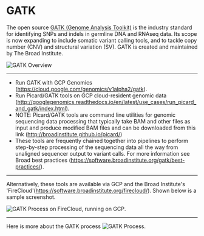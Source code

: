 # GATK

The open source [GATK (Genome Analysis Toolkit)](https://software.broadinstitute.org/gatk/) is the industry standard for identifying SNPs and indels in germline DNA and RNAseq data. Its scope is now expanding to include somatic variant calling tools, and to tackle copy number (CNV) and structural variation (SV). GATK is created and maintained by The Broad Institute.

![GATK Overview](https://github.com/lynnlangit/TeamTeri/blob/master/Images/GATK-1.png)

-------

- Run GATK with GCP Genomics (https://cloud.google.com/genomics/v1alpha2/gatk). 
- Run Picard/GATK tools on GCP cloud-resident genomic data (http://googlegenomics.readthedocs.io/en/latest/use_cases/run_picard_and_gatk/index.html).
- NOTE: Picard/GATK tools are command line utilities for genomic sequencing data processing that typically take BAM and other files as input and produce modified BAM files and can be downloaded from this link (http://broadinstitute.github.io/picard/)
- These tools are frequently chained together into pipelines to perform step-by-step processing of the sequencing data all the way from unaligned sequencer output to variant calls. For more information see Broad best practices (https://software.broadinstitute.org/gatk/best-practices/).

-------
Alternatively, these tools are available via GCP and the Broad Institute's 'FireCloud'(https://software.broadinstitute.org/firecloud/).  Shown below is a sample screenshot.

![GATK Process on FireCloud, running on GCP](https://github.com/lynnlangit/TeamTeri/blob/master/Images/GATK-FireCloud.png).

-------

Here is more about the GATK process
![GATK Process](https://github.com/lynnlangit/TeamTeri/blob/master/Images/GATK-deep.png).

